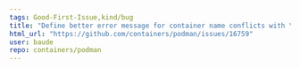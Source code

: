 ```yaml
---
tags: Good-First-Issue,kind/bug
title: "Define better error message for container name conflicts with \"external\" storage"
html_url: "https://github.com/containers/podman/issues/16759"
user: baude
repo: containers/podman
---
```


